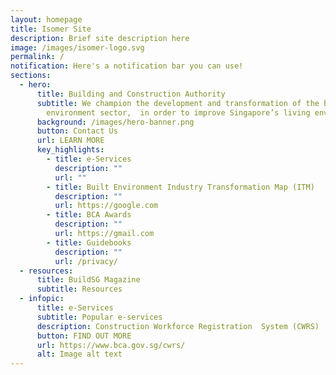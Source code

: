 ```yaml
---
layout: homepage
title: Isomer Site
description: Brief site description here
image: /images/isomer-logo.svg
permalink: /
notification: Here's a notification bar you can use!
sections:
  - hero:
      title: Building and Construction Authority
      subtitle: We champion the development and transformation of the built
        environment sector,  in order to improve Singapore’s living environment
      background: /images/hero-banner.png
      button: Contact Us
      url: LEARN MORE
      key_highlights:
        - title: e-Services
          description: ""
          url: ""
        - title: Built Environment Industry Transformation Map (ITM)
          description: ""
          url: https://google.com
        - title: BCA Awards
          description: ""
          url: https://gmail.com
        - title: Guidebooks
          description: ""
          url: /privacy/
  - resources:
      title: BuildSG Magazine
      subtitle: Resources
  - infopic:
      title: e-Services
      subtitle: Popular e-services
      description: Construction Workforce Registration  System (CWRS)
      button: FIND OUT MORE
      url: https://www.bca.gov.sg/cwrs/
      alt: Image alt text
---
```

